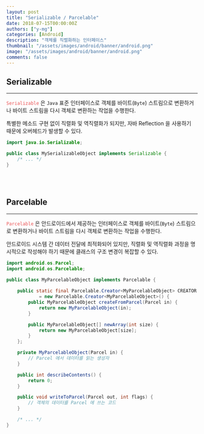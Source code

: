 ```yaml
---
layout: post
title: "Serializable / Parcelable"
date: 2018-07-15T00:00:00Z
authors: ["y-mg"]
categories: [Android]
description: "객체를 직렬화하는 인터페이스"
thumbnail: "/assets/images/android/banner/android.png"
image: "/assets/images/android/banner/android.png"
comments: false
---
```


## Serializable
***
<code style="color: #eb5657;">Serializable</code> 은 `Java` 표준 인터페이스로 객체를 바이트(`Byte`) 스트림으로 변환하거나 바이트 스트림을 다시 객체로 변환하는 작업을 수행한다.
<br/>

특별한 메소드 구현 없이 직렬화 및 역직렬화가 되지만, 자바 Reflection 을 사용하기 때문에 오버헤드가 발생할 수 있다.
<br/>

```java
import java.io.Serializable;

public class MySerializableObject implements Serializable {
    /* ... */
}
```
<br/>
<br/>


## Parcelable
***
<code style="color: #eb5657;">Parcelable</code> 은 안드로이드에서 제공하는 인터페이스로 객체를 바이트(`Byte`) 스트림으로 변환하거나 바이트 스트림을 다시 객체로 변환하는 작업을 수행한다.
<br/>

안드로이드 시스템 간 데이터 전달에 최적화되어 있지만, 직렬화 및 역직렬화 과정을 명시적으로 작성해야 하기 때문에 클래스의 구조 변경이 복잡할 수 있다.
<br/>

```java
import android.os.Parcel;
import android.os.Parcelable;

public class MyParcelableObject implements Parcelable {
    
    public static final Parcelable.Creator<MyParcelableObject> CREATOR
            = new Parcelable.Creator<MyParcelableObject>() {
        public MyParcelableObject createFromParcel(Parcel in) {
            return new MyParcelableObject(in);
        }

        public MyParcelableObject[] newArray(int size) {
            return new MyParcelableObject[size];
        }
    };

    private MyParcelableObject(Parcel in) {
        // Parcel 에서 데이터를 읽는 생성자
    }

    public int describeContents() {
        return 0;
    }

    public void writeToParcel(Parcel out, int flags) {
        // 객체의 데이터를 Parcel 에 쓰는 코드
    }

    /* ... */
}
```